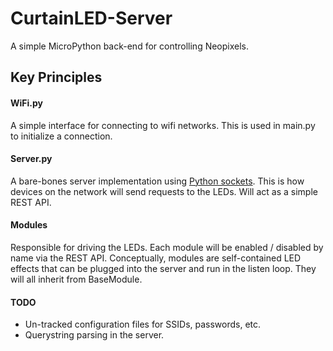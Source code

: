 # CurtainLED-Server
A simple MicroPython back-end for controlling Neopixels.

## Key Principles

#### WiFi.py
A simple interface for connecting to wifi networks. This is used in main.py to initialize a connection.

#### Server.py
A bare-bones server implementation using [Python sockets](https://docs.python.org/3/library/socket.html). This is how devices on the network will send requests to the LEDs. Will act as a simple REST API.

#### Modules
Responsible for driving the LEDs. Each module will be enabled / disabled by name via the REST API. Conceptually, modules are self-contained LED effects that can be plugged into the server and run in the listen loop. They will all inherit from BaseModule.

#### TODO
- Un-tracked configuration files for SSIDs, passwords, etc.
- Querystring parsing in the server.
